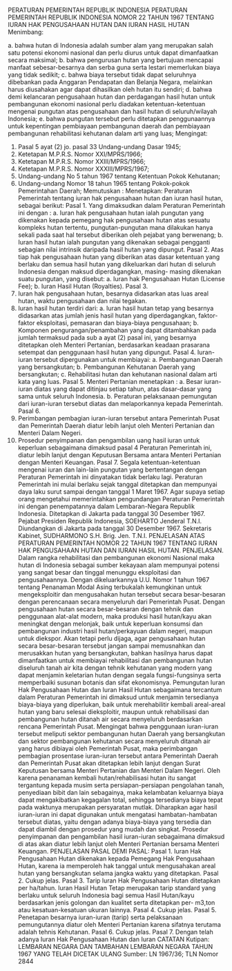  PERATURAN PEMERINTAH REPUBLIK INDONESIA PERATURAN PEMERINTAH REPUBLIK INDONESIA NOMOR 22 TAHUN 1967 TENTANG IURAN HAK PENGUSAHAAN HUTAN DAN IURAN HASIL HUTAN
Menimbang:

a. bahwa hutan di Indonesia adalah sumber alam yang merupakan salah satu potensi ekonomi nasional dan perlu diurus untuk dapat dimanfaatkan secara maksimal;
b. bahwa pengurusan hutan yang bertujuan mencapai manfaat sebesar-besarnya dan serba guna serta lestari memerlukan biaya yang tidak sedikit;
c. bahwa biaya tersebut tidak dapat seluruhnya dibebankan pada Anggaran Pendapatan dan Belanja Negara, melainkan harus diusahakan agar dapat dihasilkan oleh hutan itu sendiri;
d. bahwa demi kelancaran pengusahaan hutan dan perdagangan hasil hutan untuk pembangunan ekonomi nasional perlu diadakan ketentuan-ketentuan mengenai pungutan atas pengusahaan dan hasil hutan di seluruh/wilayah Indonesia;
e. bahwa pungutan tersebut perlu ditetapkan penggunaannya untuk kepentingan pembiayaan pembangunan daerah dan pembiayaan pembangunan rehabilitasi kehutanan dalam arti yang luas;
Mengingat:

1. Pasal 5 ayat (2) jo. pasal 33 Undang-undang Dasar 1945;
2. Ketetapan M.P.R.S. Nomor XXI/MPRS/1966;
3. Ketetapan M.P.R.S. Nomor XXIII/MPRS/1966;
4. Ketetapan M.P.R.S. Nomor XXXIII/MPRS/1967;
5. Undang-undang No 5 tahun 1967 tentang Ketentuan Pokok Kehutanan;
6. Undang-undang Nomor 18 tahun 1965 tentang Pokok-pokok Pemerintahan Daerah; Memutuskan : Menetapkan: Peraturan Pemerintah tentang iuran hak pengusahaan hutan dan iuran hasil hutan, sebagai berikut: Pasal 1. Yang dimaksudkan dalam Peraturan Pemerintah ini dengan :
a. Iuran hak pengusahaan hutan ialah pungutan yang dikenakan kepada pemegang hak pengusahaan hutan atas sesuatu kompleks hutan tertentu, pungutan-pungutan mana dilakukan hanya sekali pada saat hal tersebut diberikan oleh pejabat yang berwenang;
b. Iuran hasil hutan ialah pungutan yang dikenakan sebagai pengganti sebagian nilai intrinsik daripada hasil hutan yang dipungut. Pasal 2. Atas tiap hak pengusahaan hutan yang diberikan atas dasar ketentuan yang berlaku dan semua hasil hutan yang dikeluarkan dari hutan di seluruh Indonesia dengan maksud diperdagangkan, masing- masing dikenakan suatu pungutan, yang disebut:
a. Iuran hak Pengusahaan Hutan (License Fee);
b. Iuran Hasil Hutan (Royalties). Pasal 3.
1. Iuran hak pengusahaan hutan, besarnya didasarkan atas luas areal hutan, waktu pengusahaan dan nilai tegakan.
2. Iuran hasil hutan terdiri dari:
a. Iuran hasil hutan tetap yang besarnya didasarkan atas jumlah jenis hasil hutan yang diperdagangkan, faktor- faktor eksploitasi, pemasaran dan biaya-biaya pengusahaan;
b. Komponen pengurangan/penambahan yang dapat ditambahkan pada jumlah termaksud pada sub a ayat (2) pasal ini, yang besarnya ditetapkan oleh Menteri Pertanian, berdasarkan keadaan prasarana setempat dan penggunaan hasil hutan yang dipungut. Pasal 4. Iuran-iuran tersebut dipergunakan untuk membiayai:
a. Pembangunan Daerah yang bersangkutan;
b. Pembangunan Kehutanan Daerah yang bersangkutan;
c. Rehabilitasi hutan dan kehutanan nasional dalam arti kata yang luas. Pasal 5. Menteri Pertanian menetapkan :
a. Besar iuran-iuran diatas yang dapat ditinjau setiap tahun, atas dasar-dasar yang sama untuk seluruh Indonesia.
b. Peraturan pelaksanaan pemungutan dari iuran-iuran tersebut diatas dan melaporkannya kepada Pemerintah. Pasal 6.
1. Perimbangan pembagian iuran-iuran tersebut antara Pemerintah Pusat dan Pemerintah Daerah diatur lebih lanjut oleh Menteri Pertanian dan Menteri Dalam Negeri.
2. Prosedur penyimpanan dan pengambilan uang hasil iuran untuk keperluan sebagaimana dimaksud pasal 4 Peraturan Pemerintah ini, diatur lebih lanjut dengan Keputusan Bersama antara Menteri Pertanian dengan Menteri Keuangan. Pasal 7. Segala ketentuan-ketentuan mengenai iuran dan lain-lain pungutan yang bertentangan dengan Peraturan Pemerintah ini dinyatakan tidak berlaku lagi. Peraturan Pemerintah ini mulai berlaku sejak tanggal ditetapkan dan mempunyai daya laku surut sampai dengan tanggal 1 Maret 1967. Agar supaya setiap orang mengetahui memerintahkan pengundangan Peraturan Pemerintah ini dengan penempatannya dalam Lembaran-Negara Republik Indonesia. Ditetapkan di Jakarta pada tanggal 30 Desember 1967. Pejabat Presiden Republik Indonesia, SOEHARTO Jenderal T.N.I. Diundangkan di Jakarta pada tanggal 30 Desember 1967. Sekretaris Kabinet, SUDHARMONO S.H. Brig. Jen. T.N.I. PENJELASAN ATAS PERATURAN PEMERINTAH NOMOR 22 TAHUN 1967 TENTANG IURAN HAK PENGUSAHAAN HUTAN DAN IURAN HASIL HUTAN. PENJELASAN. Dalam rangka rehabilitasi dan pembangunan ekonomi Nasional maka hutan di Indonesia sebagai sumber kekayaan alam mempunyai potensi yang sangat besar dan tinggal menunggu eksploitasi dan pengusahaannya. Dengan dikeluarkannya U.U. Nomor 1 tahun 1967 tentang Penanaman Modal Asing terbukalah kemungkinan untuk mengeksploitir dan mengusahakan hutan tersebut secara besar-besaran dengan perencanaan secara menyeluruh dari Pemerintah Pusat. Dengan pengusahaan hutan secara besar-besaran dengan tehnik dan penggunaan alat-alat modern, maka produksi hasil hutan/kayu akan meningkat dengan melonjak, baik untuk keperluan konsumsi dan pembangunan industri hasil hutan/perkayuan dalam negeri, maupun untuk diekspor. Akan tetapi perlu dijaga, agar pengusahaan hutan secara besar-besaran tersebut jangan sampai memusnahkan dan merusakkan hutan yang bersangkutan, bahkan hasilnya harus dapat dimanfaatkan untuk membiayai rehabilitasi dan pembangunan hutan diseluruh tanah air kita dengan tehnik kehutanan yang modern yang dapat menjamin keletarian hutan dengan segala fungsi-fungsinya serta memperbaiki susunan botanis dan sifat ekonomisnya. Pemungutan Iuran Hak Pengusahaan Hutan dan Iuran Hasil Hutan sebagaimana tercantum dalam Peraturan Pemerintah ini dimaksud untuk menjamin tersedianya biaya-biaya yang diperlukan, baik untuk merehabilitir kembali areal-areal hutan yang baru selesai dieksploitir, maupun untuk rehabilisasi dan pembangunan hutan ditanah air secara menyeluruh berdasarkan rencana Pemerintah Pusat. Mengingat bahwa penggunaan iuran-iuran tersebut meliputi sektor pembangunan hutan Daerah yang bersangkutan dan sektor pembangunan kehutanan secara menyeluruh ditanah air yang harus dibiayai oleh Pemerintah Pusat, maka perimbangan pembagian prosentase iuran-iuran tersebut antara Pemerintah Daerah dan Pemerintah Pusat akan ditetapkan lebih lanjut dengan Surat Keputusan bersama Menteri Pertanian dan Menteri Dalam Negeri. Oleh karena penanaman kembali hutan/rehabilisasi hutan itu sangat tergantung kepada musim serta persiapan-persiapan pengolahan tanah, penyediaan bibit dan lain sebagainya, maka kelambatan keluarnya biaya dapat mengakibatkan kegagalan total, sehingga tersedianya biaya tepat pada waktunya merupakan persyaratan mutlak. Diharapkan agar hasil iuran-iuran ini dapat digunakan untuk mengatasi hambatan-hambatan tersebut diatas, yaitu dengan adanya biaya-biaya yang tersedia dan dapat diambil dengan prosedur yang mudah dan singkat. Prosedur penyimpanan dan pengambilan hasil iuran-iuran sebagaimana dimaksud di atas akan diatur lebih lanjut oleh Menteri Pertanian bersama Menteri Keuangan. PENJELASAN PASAL DEMI PASAL: Pasal 1. Iuran Hak Pengusahaan Hutan dikenakan kepada Pemegang Hak Pengusahaan Hutan, karena ia memperoleh hak tanggal untuk mengusahakan areal hutan yang bersangkutan selama jangka waktu yang ditetapkan. Pasal 2. Cukup jelas. Pasal 3. Tarip luran Hak Pengusahaan Hutan ditetapkan per ha/tahun. Iuran Hasil Hutan Tetap merupakan tarip standard yang berlaku untuk seluruh Indonesia bagi semua Hasil Hutan/kayu berdasarkan jenis golongan dan kualitet serta ditetapkan per- m3,ton atau kesatuan-kesatuan ukuran lainnya. Pasal 4. Cukup jelas. Pasal 5. Penetapan besarnya iuran-iuran (tarip) serta pelaksanaan pemungutannya diatur oleh Menteri Pertanian karena sifatnya terutama adalah tehnis Kehutanan. Pasal 6. Cukup jelas. Pasal 7. Dengan telah adanya Iuran Hak Pengusahaan Hutan dan Iuran CATATAN Kutipan: LEMBARAN NEGARA DAN TAMBAHAN LEMBARAN NEGARA TAHUN 1967 YANG TELAH DICETAK ULANG Sumber: LN 1967/36; TLN Nomor 2844